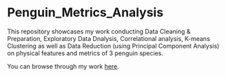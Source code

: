 # Penguin_Metrics_Analysis
This repository showcases my work conducting Data Cleaning &amp; Preparation, Exploratory Data Dnalysis, Correlational analysis, K-means Clustering as well as Data Reduction (using Principal Component Analysis) on physical features and metrics of 3 penguin species.

You can browse through my work [here](https://www.kaggle.com/calvinjohnshaji/penguin-species-analysis).
